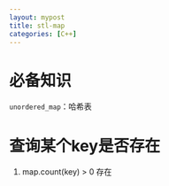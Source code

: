 ```yaml
---
layout: mypost
title: stl-map
categories: [C++]
---
```


# 必备知识
`unordered_map`：哈希表

# 查询某个key是否存在
1. map.count(key) > 0 存在